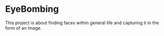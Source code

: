 # EyeBombing

This project is about  finding faces within  general life and capturing it in the form of an image.
